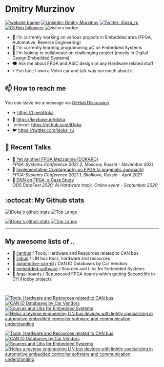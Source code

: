 # Dmitry Murzinov

[![website badge](https://img.shields.io/badge/website-iDoka.ru-9cf?style=flat-square&link=http://idoka.ru)](http://idoka.ru)
[![Linkedin: Dmitry Murzinov](https://img.shields.io/badge/-Dmitry_Murzinov-blue?style=flat-square&logo=Linkedin&logoColor=white&link=https://www.linkedin.com/in/idoka/)](https://www.linkedin.com/in/idoka)
[![Twitter: iDoka_ru](https://img.shields.io/twitter/follow/iDoka_ru?style=social)](https://twitter.com/iDoka_ru)
[![GitHub followers](https://img.shields.io/github/followers/iDoka.svg?style=social&label=Follow&maxAge=2592000)](https://github.com/iDoka?tab=followers)
![visitors badge](https://komarev.com/ghpvc/?username=iDoka&label=Visits&color=blueviolet&style=flat-square)



<!--
![linkedin badge](https://img.shields.io/badge/linkedin-Dmitry_Murzinov-9cf?style=flat-square&link=https://linkedin.com/in/idoka&logo=linkedin)
![twitter badge](https://img.shields.io/badge/twitter-@iDoka__ru-blue?style=flat-square&link=https://twitter.com/idoka_ru&logo=twitter)
<p align="left">
<img src="https://komarev.com/ghpvc/?username=iDoka&label=Visits&color=blue&style=flat-square" alt="iDoka" />
</p>
-->


<!--
[![iDoka's github stats](https://github-readme-stats.vercel.app/api?username=iDoka)](https://github.com/iDoka/github-readme-stats)
-->
<!--
[![Top Langs](https://github-readme-stats.vercel.app/api/top-langs/?username=iDoka)](https://github.com/iDoka/github-readme-stats)
-->


- 🔭 I'm currently working on various projects in Embedded area (FPGA, Automotive, Reverse Engineering)
- 🌱 I'm currently learning programming µC on Embedded Systems
- 👯 I'm looking to collaborate on challenging project (mostly in Digital Design|Embedded Systems)
- :left_speech_bubble: Ask me about FPGA and ASIC design or any Hardware related stuff
- ⚡ Fun fact: I own a Volvo car and talk way too much about it


## :mailbox: How to reach me
<!-- ## Where to find me -->

You can leave me a message via [GitHub Discussion](https://github.com/iDoka/iDoka/discussions?discussions_q=category%3AGuestbook)

- :airplane: https://t.me/iDoka
- :mrs_claus: https://keybase.io/idoka
- :octocat: https://github.com/iDoka
- :bird: https://twitter.com/idoka_ru


## :loudspeaker: Recent Talks

- :speech_balloon: [Yet Another FPGA Mezzanine (DOKARD)](https://youtu.be/PApwbDiyf7Y?t=21)<br />
_FPGA-Systems Conference 2021.2, Moscow, Russia - November 2021_
- :speech_balloon: [Implementation Cryptography on FPGA (a pragmatic approach)](https://youtu.be/4SAvu3MPAww?t=14)<br />
_FPGA-Systems Conference 2021.1, Skolkovo, Russia - April 2021_
- :speech_balloon: [DNN on FPGA, a Case Study](https://youtube.com/watch?v=Gu6XfKvV1tw)<br />
_ODS DataFest 2020, AI Hardware track, Online event - September 2020_


## :octocat: My Github stats

<!-- Stats Hint: https://github.com/anuraghazra/github-readme-stats -->
<!-- Emoji hint: https://gist.github.com/rxaviers/7360908 -->

<!-- ************* light ************* -->
[![iDoka's github stats](https://github-readme-stats-sigma-five.vercel.app/api?username=iDoka&count_private=true&include_all_commits=true&hide_rank=true&show_icons=true&hide_title=true&hide_border=true&bg_color=00000000&hide=prs&theme=transparent#gh-light-mode-only)](https://github.com/iDoka/iDoka#gh-light-mode-only)
[![Top Langs](https://github-readme-stats-sigma-five.vercel.app/api/top-langs/?username=iDoka&hide=jupyter%20notebook,php&exclude_repo=iDoka.github.io&langs_count=10&hide_title=true&layout=compact&hide_border=true&bg_color=00000000&theme=transparent#gh-light-mode-only)](https://github.com/iDoka#gh-light-mode-only)

<!-- ************* dark ************* -->
[![iDoka's github stats](https://github-readme-stats-sigma-five.vercel.app/api?username=iDoka&count_private=true&include_all_commits=true&hide_rank=true&show_icons=true&hide_title=true&hide_border=true&bg_color=00000000&hide=prs&theme=vue-dark#gh-dark-mode-only)](https://github.com/iDoka/iDoka#gh-dark-mode-only)
[![Top Langs](https://github-readme-stats-sigma-five.vercel.app/api/top-langs/?username=iDoka&hide=jupyter%20notebook,php&exclude_repo=iDoka.github.io&langs_count=10&hide_title=true&layout=compact&hide_border=true&bg_color=00000000&theme=vue-dark#gh-dark-mode-only)](https://github.com/iDoka#gh-dark-mode-only)

---

## My awesome lists of ..

* :tractor: [canbus](https://github.com/iDoka/awesome-canbus) / Tools, Hardware and Resources related to CAN bus
* :articulated_lorry: [linbus](https://github.com/iDoka/awesome-linbus) / LIN bus tools, hardware and resources
* :car: [automotive-can-id](https://github.com/iDoka/awesome-automotive-can-id) / CAN ID Databases by Car Vendors
* :stars: [embedded-software](https://github.com/iDoka/awesome-embedded-software) / Sources and Libs for Embedded Systems
* :atm: [fpga-boards](https://github.com/iDoka/awesome-fpga-boards) / Repurposed FPGA boards which getting Second life in DYI/Hobby projects

<br/>

<!-- ************* light ************* -->
[![Tools, Hardware and Resources related to CAN bus](https://github-readme-stats-sigma-five.vercel.app/api/pin/?username=iDoka&repo=awesome-canbus&bg_color=00000000&theme=transparent#gh-light-mode-only)](https://github.com/iDoka/awesome-canbus#gh-light-mode-only)
[![CAN ID Databases by Car Vendors](https://github-readme-stats-sigma-five.vercel.app/api/pin/?username=iDoka&repo=awesome-automotive-can-id&bg_color=00000000&theme=transparent#gh-light-mode-only)](https://github.com/iDoka/awesome-automotive-can-id#gh-light-mode-only)
[![Sources and Libs for Embedded Systems](https://github-readme-stats-sigma-five.vercel.app/api/pin/?username=iDoka&repo=awesome-embedded-software&bg_color=00000000&theme=transparent#gh-light-mode-only)](https://github.com/iDoka/awesome-embedded-software#gh-light-mode-only)
[![Helps a reverse engineering LIN bus devices with lightly specializing in automotive embedded controller software and communication understanding](https://github-readme-stats-sigma-five.vercel.app/api/pin/?username=iDoka&repo=awesome-linbus&bg_color=00000000&theme=transparent#gh-light-mode-only)](https://github.com/iDoka/awesome-linbus#gh-light-mode-only)

<!-- ************* dark ************* -->
[![Tools, Hardware and Resources related to CAN bus](https://github-readme-stats-sigma-five.vercel.app/api/pin/?username=iDoka&repo=awesome-canbus&hide_border=true&bg_color=00000000&theme=gotham#gh-dark-mode-only)](https://github.com/iDoka/awesome-canbus#gh-dark-mode-only)
[![CAN ID Databases by Car Vendors](https://github-readme-stats-sigma-five.vercel.app/api/pin/?username=iDoka&repo=awesome-automotive-can-id&hide_border=true&bg_color=00000000&theme=gotham#gh-dark-mode-only)](https://github.com/iDoka/awesome-automotive-can-id#gh-dark-mode-only)
[![Sources and Libs for Embedded Systems](https://github-readme-stats-sigma-five.vercel.app/api/pin/?username=iDoka&repo=awesome-embedded-software&hide_border=true&bg_color=00000000&theme=gotham#gh-dark-mode-only)](https://github.com/iDoka/awesome-embedded-software#gh-dark-mode-only)
[![Helps a reverse engineering LIN bus devices with lightly specializing in automotive embedded controller software and communication understanding](https://github-readme-stats-sigma-five.vercel.app/api/pin/?username=iDoka&repo=awesome-linbus&hide_border=true&bg_color=00000000&theme=gotham#gh-dark-mode-only)](https://github.com/iDoka/awesome-linbus#gh-dark-mode-only)

<!--
[![Top Langs](https://github-readme-stats.vercel.app/api/top-langs/?username=iDoka&hide=jupyter%20notebook,php&theme=tokyonight&langs_count=5&hide_title=true)](https://github.com/iDoka/github-readme-stats)

<a href="https://github.com/iDoka/github-readme-stats">
  <img align="left" src="https://github-readme-stats.vercel.app/api?username=iDoka&count_private=true&show_icons=true" />
</a>
<a href="https://github.com/iDoka/github-readme-stats">
  <img align="left" src="https://github-readme-stats.vercel.app/api/top-langs/?username=iDoka&hide=jupyter%20notebook" />
</a>
-->


<!-- If you would like to hire me at your project you can reach me via emailing job@idoka.ru -->
